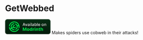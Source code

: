 # GetWebbed
<a href="https://modrinth.com/mod/getwebbed"><img src="https://raw.githubusercontent.com/intergrav/devins-badges/v2/assets/cozy/available/modrinth_64h.png" alt="MoreMouseKeybinds" height="50"></a>
Makes spiders use cobweb in their attacks!
